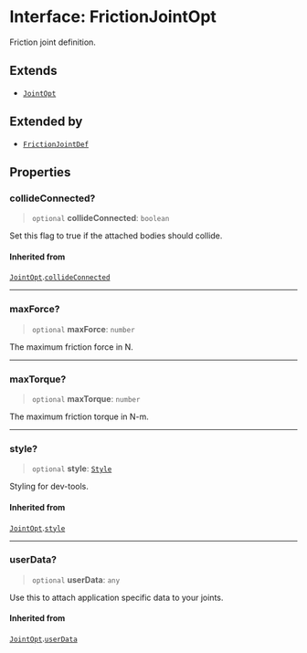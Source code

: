 # Interface: FrictionJointOpt

Friction joint definition.

## Extends

- [`JointOpt`](/api/interfaces/JointOpt)

## Extended by

- [`FrictionJointDef`](/api/interfaces/FrictionJointDef)

## Properties

### collideConnected?

> `optional` **collideConnected**: `boolean`

Set this flag to true if the attached bodies
should collide.

#### Inherited from

[`JointOpt`](/api/interfaces/JointOpt).[`collideConnected`](/api/interfaces/JointOpt#collideconnected)

***

### maxForce?

> `optional` **maxForce**: `number`

The maximum friction force in N.

***

### maxTorque?

> `optional` **maxTorque**: `number`

The maximum friction torque in N-m.

***

### style?

> `optional` **style**: [`Style`](/api/interfaces/Style)

Styling for dev-tools.

#### Inherited from

[`JointOpt`](/api/interfaces/JointOpt).[`style`](/api/interfaces/JointOpt#style)

***

### userData?

> `optional` **userData**: `any`

Use this to attach application specific data to your joints.

#### Inherited from

[`JointOpt`](/api/interfaces/JointOpt).[`userData`](/api/interfaces/JointOpt#userdata)

